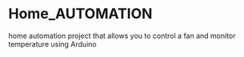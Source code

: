 # Home_AUTOMATION
home automation project that allows you to control a fan and monitor temperature using Arduino
